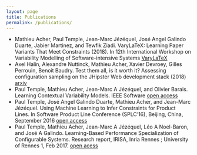 ```yaml
---
layout: page
title: Publications
permalink: /publications/
---
```


 * Mathieu Acher, Paul Temple, Jean-Marc Jézéquel, José Angel Galindo Duarte, Jabier Martinez, and Tewfik Ziadi. VaryLaTeX: Learning Paper Variants That Meet Constraints (2018). In 12th International Workshop on Variability Modelling of Software-intensive Systems [VaryLaTeX](https://hal.inria.fr/hal-01659161)
 * Axel Halin, Alexandre Nuttinck, Mathieu Acher, Xavier Devroey, Gilles Perrouin, Benoit Baudry. Test them all, is it worth it? Assessing configuration sampling on the JHipster Web development stack
 (2018) [arxiv](https://arxiv.org/abs/1710.07980)
 * Paul Temple, Mathieu Acher, Jean-Marc A Jézéquel, and Olivier Barais. Learning Contextual Variability Models. IEEE Software [open access](https://hal.inria.fr/hal-01659137)
 * Paul Temple, José Angel Galindo Duarte, Mathieu Acher, and Jean-Marc Jézéquel. Using Machine Learning to Infer Constraints for Product Lines. In Software Product Line Conference (SPLC’16), Beijing, China, September 2016 [open access](https://hal.inria.fr/hal-01323446)
 * Paul Temple, Mathieu Acher, Jean-Marc A Jézéquel, Léo A Noel-Baron, and José A Galindo. Learning-Based Performance Specialization of Configurable Systems. Research
report, IRISA, Inria Rennes ; University of Rennes 1, Feb 2017. [open acess](https://hal.archives-ouvertes.fr/hal-01467299)
